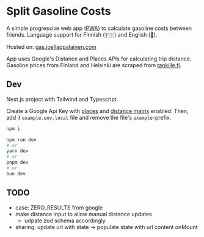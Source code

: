 # Split Gasoline Costs

A simple progressive web app ([PWA](https://web.dev/explore/progressive-web-apps)) to calculate gasoline costs between friends. Language support for Finnish (🇫🇮) and English (🏴󠁧󠁢󠁥󠁮󠁧󠁿).

Hosted on: [gas.joellappalainen.com](https://gas.joellappalainen.com)

App uses Google's Distance and Places APIs for calculating trip distance. Gasoline prices from Finland and Helsinki are scraped from [tankille.fi](https://www.tankille.fi/).

## Dev

Next.js project with Tailwind and Typescript.

Create a Google Api Key with [places](https://developers.google.com/maps/documentation/places/web-service/overview) and [distance matrix](https://developers.google.com/maps/documentation/distance-matrix/overview) enabled. Then, add it `example.env.local` file and remove the file's `example`-prefix.

```bash
npm i

npm run dev
# or
yarn dev
# or
pnpm dev
# or
bun dev
```

## TODO

- case: ZERO_RESULTS from google
- make distance input to allow manual distance updates
  - udpate zod schema accordingly
- sharing: update url with state -> populate state with url content onMount
